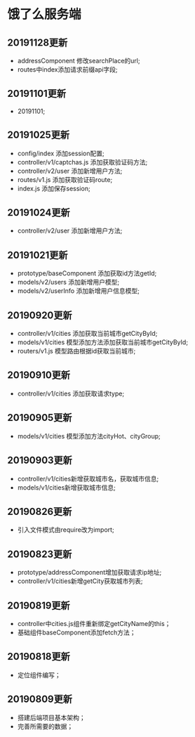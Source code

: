 # 饿了么服务端

## 20191128更新 ##
* addressComponent 修改searchPlace的url;
* routes中index添加请求前缀api字段;

## 20191101更新 ##
* 20191101;

## 20191025更新 ##
* config/index 添加session配置;
* controller/v1/captchas.js 添加获取验证码方法;
* controller/v2/user 添加新增用户方法;
* routes/v1.js 添加获取验证码route;
* index.js 添加保存session;

## 20191024更新 ##
* controller/v2/user 添加新增用户方法;

## 20191021更新 ##
* prototype/baseComponent 添加获取id方法getId;
* models/v2/users 添加新增用户模型;
* models/v2/userInfo 添加新增用户信息模型;

## 20190920更新 ##
* controller/v1/cities 添加获取当前城市getCityById;
* models/v1/cities 模型添加方法添加获取当前城市getCityById;
* routers/v1.js 模型路由根据id获取当前城市;

## 20190910更新 ##
* controller/v1/cities 添加获取请求type;

## 20190905更新 ##
* models/v1/cities 模型添加方法cityHot、cityGroup;

## 20190903更新 ##
* controller/v1/cities新增获取城市名，获取城市信息;
* models/v1/cities新增获取城市信息;

## 20190826更新 ##
* 引入文件模式由require改为import;

## 20190823更新 ##
* prototype/addressComponent增加获取请求ip地址;
* controller/v1/cities新增getCity获取城市列表;

## 20190819更新 ##
* controller中cities.js组件重新绑定getCityName的this；
* 基础组件baseComponent添加fetch方法；

## 20190818更新 ##
* 定位组件编写；

## 20190809更新 ##
* 搭建后端项目基本架构；
* 完善所需要的数据；